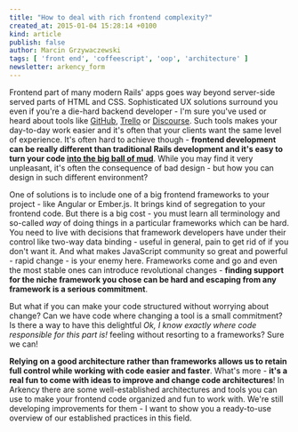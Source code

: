 ```yaml
---
title: "How to deal with rich frontend complexity?"
created_at: 2015-01-04 15:28:14 +0100
kind: article
publish: false
author: Marcin Grzywaczewski 
tags: [ 'front end', 'coffeescript', 'oop', 'architecture' ]
newsletter: arkency_form
---
```


Frontend part of many modern Rails' apps goes way beyond server-side served parts of HTML and CSS. Sophisticated UX solutions surround you even if you're a die-hard backend developer - I'm sure you've used or heard about tools like [GitHub](https://github.com), [Trello](https://trello.com) or [Discourse](http://www.discourse.org). Such tools makes your day-to-day work easier and it's often that your clients want the same level of experience. It's often hard to achieve though - **frontend development can be really different than traditional Rails development and it's easy to turn your code [into the big ball of mud](http://blog.arkency.com/2014/07/6-front-end-techniques-for-rails-developers-part-i-from-big-ball-of-mud-to-separated-concerns/)**. While you may find it very unpleasant, it's often the consequence of bad design - but how you can design in such different environment?

One of solutions is to include one of a big frontend frameworks to your project - like Angular or Ember.js. It brings kind of segregation to your frontend code. But there is a big cost - you must learn all terminology and so-called *way* of doing things in a particular frameworks which can be hard. You need to live with decisions that framework developers have under their control like two-way data binding - useful in general, pain to get rid of if you don't want it. And what makes JavaScript community so great and powerful - rapid change - is your enemy here. Frameworks come and go and even the most stable ones can introduce revolutional changes - **finding support for the niche framework you chose can be hard and escaping from any framework is a serious commitment**.

But what if you can make your code structured without worrying about change? Can we have code where changing a tool is a small commitment? Is there a way to have this delightful *Ok, I know exactly where code responsible for this part is!* feeling without resorting to a frameworks? Sure we can!

**Relying on a good architecture rather than frameworks allows us to retain full control while working with code easier and faster**. What's more - **it's a real fun to come with ideas to improve and change code architectures**! In Arkency there are some well-established architectures and tools you can use to make your frontend code organized and fun to work with. We're still developing improvements for them - I want to show you a ready-to-use overview of our established practices in this field.

<!-- more -->
